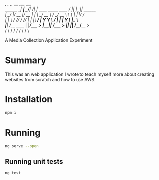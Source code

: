 __________.__    .___  .___.__                              __  .__    .__            \
\______   \__| __| _/__| _/|  |   ____     _____   ____   _/  |_|  |__ |__| ______    \
 |       _/  |/ __ |/ __ | |  | _/ __ \   /     \_/ __ \  \   __\  |  \|  |/  ___/    \
 |    |   \  / /_/ / /_/ | |  |_\  ___/  |  Y Y  \  ___/   |  | |   Y  \  |\___ \     \
 |____|_  /__\____ \____ | |____/\___  > |__|_|  /\___  >  |__| |___|  /__/____  >    \
        \/        \/    \/           \/        \/     \/             \/        \/     \


A Media Collection Application Experiment

# Summary
This was an web application I wrote to teach myself more about creating websites from scratch and how to use AWS.

# Installation

```sh
npm i
```

# Running 

```sh
ng serve --open
```

## Running unit tests

```sh
ng test
```
